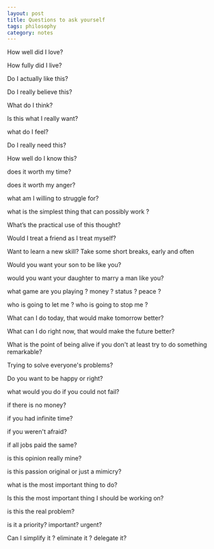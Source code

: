 ```yaml
---
layout: post
title: Questions to ask yourself 
tags: philosophy
category: notes
---
```


How well did I love?

How fully did I live?

Do I actually like this? 

Do I really believe this? 

What do I think?

Is this what I really want?

what do I feel?

Do I really need this? 

How well do I know this?

does it worth my time?

does it worth my anger?

what am I willing to struggle for?

what is the simplest thing that can possibly work ?

What’s the practical use of this thought?

Would I treat a friend as I treat myself?

Want to learn a new skill? Take some short breaks, early and often

Would you want your son to be like you?

would you want your daughter to marry a man like you?

what game are you playing ? money ? status ? peace ? 

who is going to let me ? who is going to stop me ?

What can I do today, that would make tomorrow better?

What can I do right now, that would make the future better?

What is the point of being alive if you don't at least try to do something remarkable?

Trying to solve everyone's problems?

Do you want to be happy or right?

what would you do if you could not fail?

if there is no money?

if you had infinite time? 

if you weren't afraid?

if all jobs paid the same?

is this opinion really mine?

is this passion original or just a mimicry?

what is the most important thing to do? 

Is this the most important thing I should be working on?

is this the real problem?

is it a priority? important? urgent?

Can I simplify it ? eliminate it ? delegate it?


